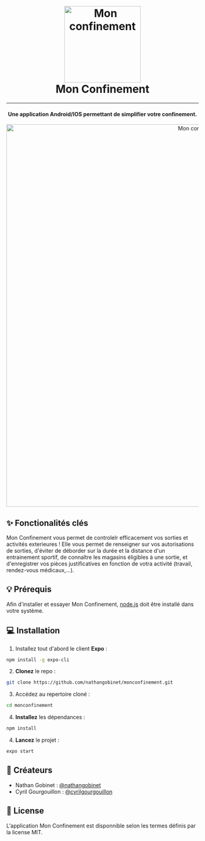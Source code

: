 <h1 align="center">
  <br>
  <a href="https://github.com/nathangobinet/monconfinement"><img src="https://raw.githubusercontent.com/nathangobinet/monconfinement/master/docs/images/logo.png" alt="Mon confinement" width="200"></a>
  <br>
  Mon Confinement
  <br>
</h1>

___

<h4 align="center">Une application Android/IOS permettant de simplifier votre confinement.</h4>

<p align="center">
  <img src="https://raw.githubusercontent.com/nathangobinet/monconfinement/master/docs/images/front.png" alt="Mon confinement" width="1000"></a>
</p>

## ✨ Fonctionalités clés 

Mon Confinement vous permet de controlelr efficacement vos sorties et activités exterieures !
Elle vous permet de renseigner sur vos autorisations de sorties, d'éviter de déborder sur la durée et la distance d'un entrainement sportif, de connaître les magasins éligibles à une sortie, et d'enregistrer vos pièces justificatives en fonction de votra activité (travail, rendez-vous médicaux,...).

## 💡 Prérequis 
Afin d'installer et essayer Mon Confinement, [node.js](https://www.nodejs.org/) doit être installé dans votre système.

## 💻 Installation 
1. Installez tout d'abord le client __Expo__ :
```bash
npm install -g expo-cli
```
2. __Clonez__ le repo :
```bash
git clone https://github.com/nathangobinet/monconfinement.git
```
3. Accédez au repertoire cloné :
```bash
cd monconfinement
```
4. __Installez__ les dépendances :
```bash
npm install
```
4. __Lancez__ le projet :
```bash
expo start
```

## 👤 Créateurs 
* Nathan Gobinet : [@nathangobinet](https://github.com/nathangobinet)
* Cyril Gourgouillon : [@cyrilgourgouillon](https://github.com/cyrilgourgouillon)

## 📘 License
L'application Mon Confinement est disponnible selon les termes définis par la license MIT.